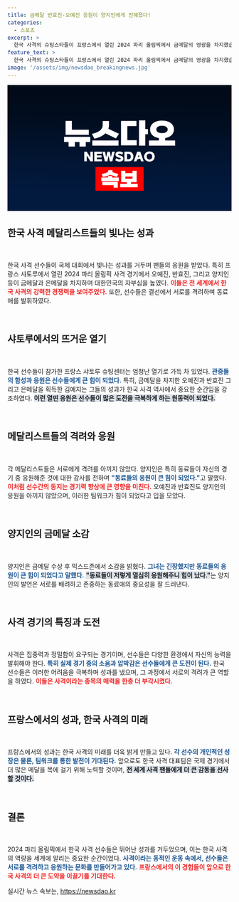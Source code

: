 ```yaml
---
title: 금메달 반효진·오예진 응원이 양지인에게 전해졌다!
categories:
  - 스포츠
excerpt: >
  한국 사격의 슈팅스타들이 프랑스에서 열린 2024 파리 올림픽에서 금메달의 영광을 차지했습니다! 오예진과 반효진의 응원이 양지인에게 힘을 주며, 한국 사격팀의 뜨거운 응원전이 펼쳐졌습니다. 금빛 성과의 뒤에는 끊임없는 도전과 동료애가 있었습니다. 클릭해 자세한 이야기를 확인해보세요!
feature_text: >
  한국 사격의 슈팅스타들이 프랑스에서 열린 2024 파리 올림픽에서 금메달의 영광을 차지했습니다! 오예진과 반효진의 응원이 양지인에게 힘을 주며, 한국 사격팀의 뜨거운 응원전이 펼쳐졌습니다. 금빛 성과의 뒤에는 끊임없는 도전과 동료애가 있었습니다. 클릭해 자세한 이야기를 확인해보세요!
image: '/assets/img/newsdao_breakingnews.jpg'
---
```


<p><img src="/assets/img/newsdao_breakingnews.jpg" alt="pcversion 속보" /></p>

<h2 data-ke-size="size26">한국 사격 메달리스트들의 빛나는 성과</h2>

<p data-ke-size="size16">&nbsp;</p>

<p>한국 사격 선수들이 국제 대회에서 빛나는 성과를 거두며 팬들의 응원을 받았다. 특히 프랑스 샤토루에서 열린 2024 파리 올림픽 사격 경기에서 오예진, 반효진, 그리고 양지인 등이 금메달과 은메달을 차지하며 대한민국의 자부심을 높였다. <b><span style="color: #ee2323;">이들은 전 세계에서 한국 사격의 강력한 경쟁력을 보여주었다.</span></b> 또한, 선수들은 결선에서 서로를 격려하며 동료애를 발휘하였다. </p>

<p data-ke-size="size16">&nbsp;</p>

<h2 data-ke-size="size26">샤토루에서의 뜨거운 열기</h2>

<p data-ke-size="size16">&nbsp;</p>

<p>한국 선수들이 참가한 프랑스 샤토루 슈팅센터는 엄청난 열기로 가득 차 있었다. <b><span style="color: #1a5490;">관중들의 함성과 응원은 선수들에게 큰 힘이 되었다.</span></b> 특히, 금메달을 차지한 오예진과 반효진 그리고 은메달을 획득한 김예지는 그들의 성과가 한국 사격 역사에서 중요한 순간임을 강조하였다. <b><span style="background-color: #21538527;">이런 열띤 응원은 선수들이 많은 도전을 극복하게 하는 원동력이 되었다.</span></b></p>

<p data-ke-size="size16">&nbsp;</p>

<h2 data-ke-size="size26">메달리스트들의 격려와 응원</h2>

<p data-ke-size="size16">&nbsp;</p>

<p>각 메달리스트들은 서로에게 격려를 아끼지 않았다. 양지인은 특히 동료들이 자신의 경기 중 응원해준 것에 대한 감사를 전하며 <b><span style="color: #1a5490;">"동료들의 응원이 큰 힘이 되었다."</span></b>고 말했다. <b><span style="color: #ee2323;">이처럼 선수간의 동지는 경기력 향상에 큰 영향을 미친다.</span></b> 오예진과 반효진도 양지인의 응원을 아끼지 않았으며, 이러한 팀워크가 힘이 되었다고 입을 모았다.</p>

<p data-ke-size="size16">&nbsp;</p>

<h2 data-ke-size="size26">양지인의 금메달 소감</h2>

<p data-ke-size="size16">&nbsp;</p>

<p>양지인은 금메달 수상 후 믹스드존에서 소감을 밝혔다. <b><span style="color: #1a5490;">그녀는 긴장했지만 동료들의 응원이 큰 힘이 되었다고 말했다.</span></b> <b><span style="background-color: #21538527;">"동료들이 저렇게 열심히 응원해주니 힘이 났다."</span></b>는 양지인의 발언은 서로를 배려하고 존중하는 동료애의 중요성을 잘 드러낸다. </p>

<p data-ke-size="size16">&nbsp;</p>

<h2 data-ke-size="size26">사격 경기의 특징과 도전</h2>

<p data-ke-size="size16">&nbsp;</p>

<p>사격은 집중력과 정밀함이 요구되는 경기이며, 선수들은 다양한 환경에서 자신의 능력을 발휘해야 한다. <b><span style="color: #1a5490;">특히 실제 경기 중의 소음과 압박감은 선수들에게 큰 도전이 된다.</span></b> 한국 선수들은 이러한 어려움을 극복하며 성과를 냈으며, 그 과정에서 서로의 격려가 큰 역할을 하였다. <b><span style="color: #ee2323;">이들은 사격이라는 종목의 매력을 한층 더 부각시켰다.</span></b></p>

<p data-ke-size="size16">&nbsp;</p>

<h2 data-ke-size="size26">프랑스에서의 성과, 한국 사격의 미래</h2>

<p data-ke-size="size16">&nbsp;</p>

<p>프랑스에서의 성과는 한국 사격의 미래를 더욱 밝게 만들고 있다. <b><span style="color: #1a5490;">각 선수의 개인적인 성장은 물론, 팀워크를 통한 발전이 기대된다.</span></b> 앞으로도 한국 사격 대표팀은 국제 경기에서 더 많은 메달을 목에 걸기 위해 노력할 것이며, <b><span style="background-color: #21538527;">전 세계 사격 팬들에게 더 큰 감동을 선사할 것이다.</span></b></p>

<p data-ke-size="size16">&nbsp;</p>

<h2 data-ke-size="size26">결론</h2>

<p data-ke-size="size16">&nbsp;</p>

<p>2024 파리 올림픽에서 한국 사격 선수들은 뛰어난 성과를 거두었으며, 이는 한국 사격의 역량을 세계에 알리는 중요한 순간이었다. <b><span style="color: #1a5490;">사격이라는 동적인 운동 속에서, 선수들은 서로를 격려하고 응원하는 문화를 만들어가고 있다.</span></b> <b><span style="color: #ee2323;">프랑스에서의 이 경험들이 앞으로 한국 사격의 더 큰 도약을 이끌기를 기대한다.</span></b> </p>
실시간 뉴스 속보는, <a href="https://newsdao.kr" rel="dofollow">https://newsdao.kr</a>


